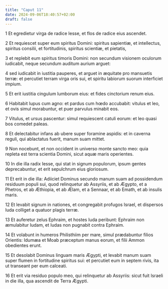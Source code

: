 ```yaml
---
title: "Caput 11"
date: 2024-09-06T18:40:57+02:00
draft: false
---
```




1 Et egredietur virga de radice Iesse, et flos de radice eius ascendet.

2 Et requiescet super eum spiritus Domini: spiritus sapientiæ, et intellectus, spiritus consilii, et fortitudinis, spiritus scientiæ, et pietatis,

3 et replebit eum spiritus timoris Domini: non secundum visionem oculorum iudicabit, neque secundum auditum aurium arguet:

4 sed iudicabit in iustitia pauperes, et arguet in æquitate pro mansuetis terræ: et percutiet terram virga oris sui, et spiritu labiorum suorum interficiet impium.

5 Et erit iustitia cingulum lumborum eius: et fides cinctorium renum eius.

6 Habitabit lupus cum agno: et pardus cum hœdo accubabit: vitulus et leo, et ovis simul morabuntur, et puer parvulus minabit eos.

7 Vitulus, et ursus pascentur: simul requiescent catuli eorum: et leo quasi bos comedet paleas.

8 Et delectabitur infans ab ubere super foramine aspidis: et in caverna reguli, qui ablactatus fuerit, manum suam mittet.

9 Non nocebunt, et non occident in universo monte sancto meo: quia repleta est terra scientia Domini, sicut aquæ maris operientes.

10 In die illa radix Iesse, qui stat in signum populorum, ipsum gentes deprecabuntur, et erit sepulchrum eius gloriosum.

11 Et erit in die illa: Adiiciet Dominus secundo manum suam ad possidendum residuum populi sui, quod relinquetur ab Assyriis, et ab Ægypto, et a Phetros, et ab Æthiopia, et ab Ælam, et a Sennaar, et ab Emath, et ab insulis maris.

12 Et levabit signum in nationes, et congregabit profugos Israel, et dispersos Iuda colliget a quatuor plagis terræ.

13 Et auferetur zelus Ephraim, et hostes Iuda peribunt: Ephraim non æmulabitur Iudam, et Iudas non pugnabit contra Ephraim.

14 Et volabunt in humeros Philisthiim per mare, simul prædabuntur filios Orientis: Idumæa et Moab præceptum manus eorum, et filii Ammon obedientes erunt.

15 Et desolabit Dominus linguam maris Ægypti, et levabit manum suam super flumen in fortitudine spiritus sui: et percutiet eum in septem rivis, ita ut transeant per eum calceati.

16 Et erit via residuo populo meo, qui relinquetur ab Assyriis: sicut fuit Israeli in die illa, qua ascendit de Terra Ægypti.

